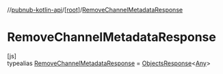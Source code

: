 //[pubnub-kotlin-api](../../../index.md)/[[root]](../index.md)/[RemoveChannelMetadataResponse](index.md)

# RemoveChannelMetadataResponse

[js]\
typealias [RemoveChannelMetadataResponse](index.md) = [ObjectsResponse](../-objects-response/index.md)&lt;[Any](https://kotlinlang.org/api/core/kotlin-stdlib/kotlin/-any/index.html)&gt;
